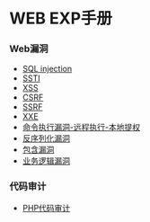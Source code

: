 # WEB EXP手册
### Web漏洞
- [SQL injection](https://github.com/ReAbout/web-exp/blob/master/SQLi-MySQL.md)
- [SSTI](https://github.com/ReAbout/web-exp/blob/master/SSTI.md)
- [XSS](https://github.com/ReAbout/web-exp/blob/master/XSS.md)
- [CSRF]()
- [SSRF]()
- [XXE]()
- [命令执行漏洞-远程执行-本地提权]()
- [反序列化漏洞]()
- [包含漏洞]()
- [业务逻辑漏洞]()
### 代码审计
- [PHP代码审计]()
